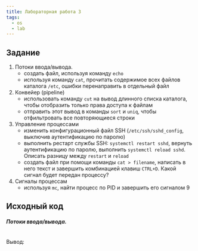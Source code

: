 ```yaml
---
title: Лабораторная работа 3
tags:
  - os
  - lab
---
```

## Задание
1. Потоки ввода/вывода.
	- создать файл, используя команду `echo`
	- используя команду `cat`, прочитать содержимое всех файлов каталога `/etc`, ошибки перенаправить в отдельный файл
2. Конвейер (pipeline)
	- использовать команду `cut` на вывод длинного списка каталога, чтобы отобразить только права доступа к файлам
	- отправить этот вывод в команды `sort` и `uniq`, чтобы отфильтровать все повторяющиеся строки
3. Управление процессами
	- изменить конфигурационный файл SSH (`/etc/ssh/sshd_config`, выключив аутентификацию по паролю)
	- выполнить рестарт службы SSH: `systemctl restart sshd`, вернуть аутентификацию по паролю, выполнить `systemctl reload sshd`. Описать разницу между `restart` и `reload`
	- создать файл при помощи команды `cat > filename`, написать в него текст и завершить комбинацией клавиш `CTRL+D`. Какой сигнал будет передан процессу?
4. Сигналы процессам
	- используя  `mc`, найти процесс по PID и завершить его сигналом 9
## Исходный код
##### Потоки ввода/вывода.
```sh

```

Вывод:
```sh

```
